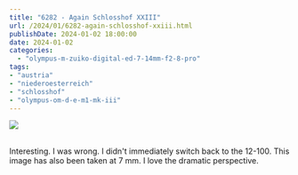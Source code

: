 ```yaml
---
title: "6282 - Again Schlosshof XXIII"
url: /2024/01/6282-again-schlosshof-xxiii.html
publishDate: 2024-01-02 18:00:00
date: 2024-01-02
categories:
  - "olympus-m-zuiko-digital-ed-7-14mm-f2-8-pro"
tags:
- "austria"
- "niederoesterreich"
- "schlosshof"
- "olympus-om-d-e-m1-mk-iii"
---
```

<div class="container">
<div class="center"><a target="_blank" href="https://d25zfm9zpd7gm5.cloudfront.net/1200x1200/2020/20200614_124904_lr.jpg"><img class="webfeedsFeaturedVisual" src="https://d25zfm9zpd7gm5.cloudfront.net/0600x0600/2020/20200614_124904_lr.jpg" /></a></div>
</div>
<br />

Interesting. I was wrong. I didn't immediately switch back
to the 12-100. This image has also been taken at 7&nbsp;mm.
I love the dramatic perspective.
